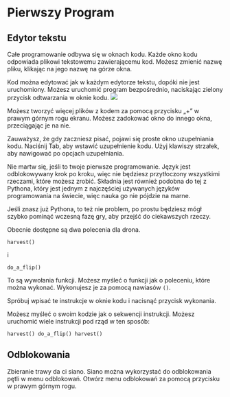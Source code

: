 # Pierwszy Program
## Edytor tekstu
Całe programowanie odbywa się w oknach kodu. Każde okno kodu odpowiada plikowi tekstowemu zawierającemu kod. 
Możesz zmienić nazwę pliku, klikając na jego nazwę na górze okna.

Kod można edytować jak w każdym edytorze tekstu, dopóki nie jest uruchomiony.
Możesz uruchomić program bezpośrednio, naciskając zielony przycisk odtwarzania w oknie kodu.
![](PlayButton50)

Możesz tworzyć więcej plików z kodem za pomocą przycisku „+” w prawym górnym rogu ekranu.
Możesz zadokować okno do innego okna, przeciągając je na nie.

Zauważysz, że gdy zaczniesz pisać, pojawi się proste okno uzupełniania kodu.
Naciśnij Tab, aby wstawić uzupełnienie kodu.
Użyj klawiszy strzałek, aby nawigować po opcjach uzupełniania.

Nie martw się, jeśli to twoje pierwsze programowanie. Język jest odblokowywany krok po kroku, więc nie będziesz przytłoczony wszystkimi rzeczami, które możesz zrobić. 
Składnia jest również podobna do tej z Pythona, który jest jednym z najczęściej używanych języków programowania na świecie, więc nauka go nie pójdzie na marne.

Jeśli znasz już Pythona, to też nie problem, po prostu będziesz mógł szybko pominąć wczesną fazę gry, aby przejść do ciekawszych rzeczy.

Obecnie dostępne są dwa polecenia dla drona.

`harvest()`

i 

`do_a_flip()`

To są wywołania funkcji. Możesz myśleć o funkcji jak o poleceniu, które można wykonać. Wykonujesz je za pomocą nawiasów `()`.

Spróbuj wpisać te instrukcje w oknie kodu i nacisnąć przycisk wykonania.

Możesz myśleć o swoim kodzie jak o sekwencji instrukcji. Możesz uruchomić wiele instrukcji pod rząd w ten sposób:

`harvest()
do_a_flip()
harvest()`

## Odblokowania
Zbieranie trawy da ci siano. Siano można wykorzystać do odblokowania pętli w menu odblokowań. Otwórz menu odblokowań za pomocą przycisku w prawym górnym rogu.